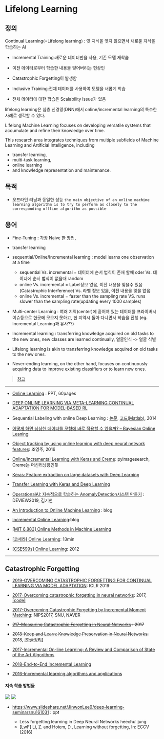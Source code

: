 # Lifelong Learning

## 정의

Continual Learning(=Lifelong learning) : 옛 지식을 잊지 않으면서 새로운 지식을 학습하는 AI
- Incremental Training:새로운 데이터만을 사용, 기존 모델 재학습
- 이전 데이터로부터 학습한 내용을 잊어버리는 현상인
- Catastrophic Forgetting이 발생함

- Inclusive Training:전체 데이터를 사용하여 모델을 새롭게 학습
- 전체 데이터에 대한 학습은 Scalability Issue가 있음

lifelong learning은 심층 신경망(DNN)에서 online/incremental learning의 특수한 사례로 생각할 수 있다.


Lifelong Machine Learning focuses on developing versatile systems that accumulate and refine their knowledge over time.

This research area integrates techniques from multiple subfields of Machine Learning and Artificial Intelligence, including
- transfer learning,
- multi-task learning,
- online learning
- and knowledge representation and maintenance.

## 목적

- 오프라인 러닝과 동일한 성능 `the main objective of an online machine learning algorithm is to try to perform as closely to the corresponding offline algorithm as possible`

## 용어



- Fine-Tuning : 가장 Naive 한 방법, 

- transfer learning

- sequential/Online/Incremental learning : model learns one observation at a time
    - sequential Vs. incremental = 데이터에 순서 법칙이 존재 할때 oder Vs. 데이터에 순서 법칙이 없을때 random
    - online Vs. incremental = Label정보 없음, 이전 내용을 잊을수 있음(Catastrophic Interference) Vs. 라벨 정보 있음, 이전 내용을 잊을 없음
    - online Vs. incremental = faster than the sampling rate VS. runs slower than the sampling rate(updating every 1000 samples)

- Multi-center Learning : 여러 지역(center)에 흩어져 있는 데이터를 프라이버시 이슈등으로 한곳에 모으지 못하고, 한 지역시 돌아 다니면서 학습을 진행 (eg. Incremental Learning과 유사??) 


- Incremental learning : transferring knowledge acquired on old tasks to the new ones,  new classes are learned continually, 얼굴인식 -> 얼굴 식별 


- Lifelong learning is akin to transferring knowledge acquired on old tasks to the new ones. 

- Never-ending learning, on the other hand, focuses on continuously acquiring data to improve existing classifiers or to learn new ones.




> [참고](https://datascience.stackexchange.com/questions/6186/is-there-a-difference-between-on-line-learning-incremental-learning-and-sequent)

---
- [Online Learning](https://www.slideshare.net/queirozfcom/online-machine-learning-introduction-and-examples?from_action=save) : PPT, 60pages

- [DEEP ONLINE LEARNING VIA META-LEARNING:CONTINUAL ADAPTATION FOR MODEL-BASED RL](https://arxiv.org/pdf/1812.07671.pdf)


- Sequential Labeling with online Deep Learning : [논문](https://arxiv.org/abs/1412.3397), [코드(Matlab)](https://github.com/ganggit/deepCRFs), 2014


- [어떻게 하면 싱싱한 데이터를 모형에 바로 적용할 수 있을까? – Bayesian Online Leaning](http://freesearch.pe.kr/archives/4497)


- [Object tracking by using online learning with deep neural network features](http://koasas.kaist.ac.kr/handle/10203/221670): 조영주, 2016


- [Online/Incremental Learning with Keras and Creme](https://www.pyimagesearch.com/2019/06/17/online-incremental-learning-with-keras-and-creme/): pyimagesearch, Creme는 머신러닝용인듯
- [Keras: Feature extraction on large datasets with Deep Learning](https://www.pyimagesearch.com/2019/05/27/keras-feature-extraction-on-large-datasets-with-deep-learning/)
- [Transfer Learning with Keras and Deep Learning](https://www.pyimagesearch.com/2019/05/20/transfer-learning-with-keras-and-deep-learning/)


- [OperationalAI: 지속적으로 학습하는 AnomalyDetection시스템 만들기](https://deview.kr/data/deview/2019/presentation/[143]DEVIEW2019_MakinaRocks_%E1%84%80%E1%85%B5%E1%86%B7%E1%84%80%E1%85%B5%E1%84%92%E1%85%A7%E1%86%AB.pdf) : DEVIEW2019, 김기현 

- [An Introduction to Online Machine Learning](https://medium.com/danny-butvinik/https-medium-com-dannybutvinik-online-machine-learning-842b1e999880) : blog
- [Incremental Online Learning](https://medium.com/@dannybutvinik/incremental-online-learning-9868861db880):blog

- [[MIT 6.883] Online Methods in Machine Learning](http://www.mit.edu/~rakhlin/6.883/)


- [[코세라] Online Learning](https://www.coursera.org/lecture/machine-learning/online-learning-ABO2q): 13min

- [[CSE599s] Online Learning](https://courses.cs.washington.edu/courses/cse599s/12sp/index.html): 2012


---

## Catastrophic Forgetting

- [2019-OVERCOMING CATASTROPHIC FORGETTING FOR CONTINUAL LEARNING VIA MODEL ADAPTATION](https://openreview.net/pdf?id=ryGvcoA5YX): ICLR 2019

- [2017-Overcoming catastrophic forgetting in neural networks](https://arxiv.org/abs/1612.00796): 2017, [[code]](https://researchcode.com/code/2217672712/overcoming-catastrophic-forgetting-in-neural-networks/)

- [2017-Overcoming Catastrophic Forgetting by Incremental Moment Matching](https://papers.nips.cc/paper/7051-overcoming-catastrophic-forgetting-by-incremental-moment-matching.pdf): NIPS2017, SNU, NAVER

- ~~[217-Measuring Catastrophic Forgetting in Neural Networks](https://arxiv.org/abs/1708.02072) : 2017~~

- ~~[2018-Keep and Learn: Knowledge Preservation in Neural Networks](https://arxiv.org/abs/1805.10784): 2018, [[한글정리]](https://blog.lunit.io/2018/08/31/keep-and-learn-continual-learning-by-constraining-the-latent-space-for-knowledge-preservation-in-neural-networks/)~~

- [2017-Incremental On-line Learning: A Review and Comparison of State of the Art Algorithms](https://pub.uni-bielefeld.de/download/2914730/2914731)

- [2018-End-to-End Incremental Learning](https://arxiv.org/pdf/1807.09536.pdf)

- [2016-Incremental learning algorithms and applications](https://hal.archives-ouvertes.fr/hal-01418129/document)

#### 지속 학습 방법들 


![](https://i.imgur.com/GG74tpz.png)
![](https://i.imgur.com/oPnm1rU.png)



- https://www.slideshare.net/JinwonLee9/deep-learning-seminarsnu161031 : ppt

    - Less forgetting learning in Deep Neural Networks heechul jung 
    - [LwF] Li, Z. and Hoiem, D., Learning without forgetting, In: ECCV (2016)
